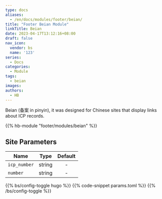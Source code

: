 ```yaml
---
type: docs
aliases:
  - /en/docs/modules/footer/beian/
title: "Footer Beian Module"
linkTitle: Beian
date: 2023-04-17T13:12:16+08:00
draft: false
nav_icon:
  vendor: bs
  name: '123'
series:
  - Docs
categories:
  - Module
tags:
  - beian
images:
authors:
  - HB
---
```


Beian (备案 in pinyin), it was designed for Chinese sites that display links about ICP records.

<!--more-->

{{% hb-module "footer/modules/beian" %}}

## Site Parameters

| Name         |  Type  | Default |
| ------------ | :----: | :-----: |
| `icp_number` | string |    -    |
| `number`     | string |    -    |

{{% bs/config-toggle hugo %}}
{{% code-snippet params.toml %}}
{{% /bs/config-toggle %}}
